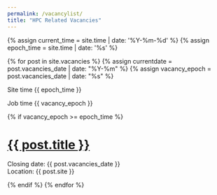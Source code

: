```yaml
---
permalink: /vacancylist/
title: "HPC Related Vacancies"
---
```


<div id="dates3">
  {% assign current_time = site.time | date: '%Y-%m-%d' %}
  {% assign epoch_time = site.time | date: '%s' %}

  {% for post in site.vacancies %}
  {% assign currentdate = post.vacancies_date | date: "%Y-%m" %}
  {% assign vacancy_epoch = post.vacancies_date | date: "%s" %}
  <p>Site time {{ epoch_time }}</p>
  <p>Job time {{ vacancy_epoch }}</p>
  {% if vacancy_epoch >= epoch_time %}
  <h1><a href="/HPC-SIG{{ post.url }}">{{ post.title }}</a></h1>
  <p>Closing date: {{ post.vacancies_date }}<br>Location: {{ post.site }}</p>
  {% endif %}  
{% endfor %}
</div>  
